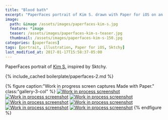 ```yaml
---
title: "Blood bath"
excerpt: "PaperFaces portrait of Kim S. drawn with Paper for iOS on an iPad."
image: 
  path: &image /assets/images/paperfaces-kim-s.jpg 
  feature: *image
  teaser: /assets/images/paperfaces-kim-s-teaser.jpg
  thumbnail: /assets/images/paperfaces-kim-s-150.jpg
categories: [paperfaces]
tags: [portrait, illustration, Paper for iOS, Sktchy]
last_modified_at: 2017-01-17T15:58:37-05:00
---
```


PaperFaces portrait of [Kim S.](https://sktchy.com/czir6c) inspired by Sktchy.

{% include_cached boilerplate/paperfaces-2.md %}

{% figure caption:"Work in progress screen captures Made with Paper." class:"gallery-3-col" %}
[![Work in process screenshot](/assets/images/paperfaces-kim-s-process-1-600.jpg)](/assets/images/paperfaces-kim-s-process-1-lg.jpg)
[![Work in process screenshot](/assets/images/paperfaces-kim-s-process-2-600.jpg)](/assets/images/paperfaces-kim-s-process-2-lg.jpg)
[![Work in process screenshot](/assets/images/paperfaces-kim-s-process-3-600.jpg)](/assets/images/paperfaces-kim-s-process-3-lg.jpg)
[![Work in process screenshot](/assets/images/paperfaces-kim-s-process-4-600.jpg)](/assets/images/paperfaces-kim-s-process-4-lg.jpg)
[![Work in process screenshot](/assets/images/paperfaces-kim-s-process-5-600.jpg)](/assets/images/paperfaces-kim-s-process-5-lg.jpg)
[![Work in process screenshot](/assets/images/paperfaces-kim-s-process-6-600.jpg)](/assets/images/paperfaces-kim-s-process-6-lg.jpg)
[![Work in process screenshot](/assets/images/paperfaces-kim-s-process-7-600.jpg)](/assets/images/paperfaces-kim-s-process-7-lg.jpg)
{% endfigure %}
